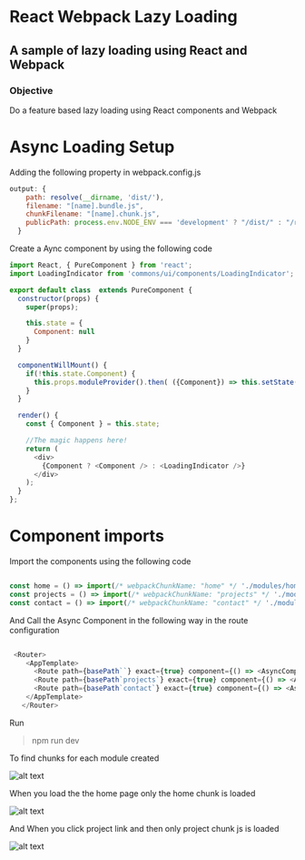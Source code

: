 # React Webpack Lazy Loading
## A sample of lazy loading using React and Webpack


### Objective
Do a feature based lazy loading using React components and Webpack

# Async Loading Setup

Adding the following property in webpack.config.js

```javascript
output: {
    path: resolve(__dirname, 'dist/'),
    filename: "[name].bundle.js",
    chunkFilename: "[name].chunk.js",
    publicPath: process.env.NODE_ENV === 'development' ? "/dist/" : "/react-webpack-lazy-loading/dist/"
  }
```
Create a Aync component by using the following code

```javascript
import React, { PureComponent } from 'react';
import LoadingIndicator from 'commons/ui/components/LoadingIndicator';

export default class  extends PureComponent {
  constructor(props) {
    super(props);

    this.state = {
      Component: null
    }
  }

  componentWillMount() {
    if(!this.state.Component) {
      this.props.moduleProvider().then( ({Component}) => this.setState({ Component }));
    }
  }

  render() {
    const { Component } = this.state;

    //The magic happens here!
    return (
      <div>
        {Component ? <Component /> : <LoadingIndicator />}
      </div>
    );
  }
};

```

# Component imports

Import the components using the following code

```javascript

const home = () => import(/* webpackChunkName: "home" */ './modules/home/index');
const projects = () => import(/* webpackChunkName: "projects" */ './modules/projects/index');
const contact = () => import(/* webpackChunkName: "contact" */ './modules/contact/index');

```

And Call the Async Component in the following way in the route configuration

```javascript

 <Router>
    <AppTemplate>
      <Route path={basePath``} exact={true} component={() => <AsyncComponent moduleProvider={home} />} />
      <Route path={basePath`projects`} exact={true} component={() => <AsyncComponent moduleProvider={projects} />} />
      <Route path={basePath`contact`} exact={true} component={() => <AsyncComponent moduleProvider={contact} />} />
    </AppTemplate>
   </Router>

```

Run 

> npm run dev

To find chunks for each module created 

![alt text](https://vinodh-images.s3.ap-south-1.amazonaws.com/projectimages/build.JPG)


When you load the the home page only the home chunk is loaded


![alt text](https://vinodh-images.s3.ap-south-1.amazonaws.com/projectimages/homechunck.JPG)

And When you click project link and then only project chunk js is loaded


![alt text](https://vinodh-images.s3.ap-south-1.amazonaws.com/projectimages/projectchunk.JPG)

